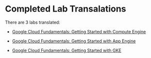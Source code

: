 # Completed Lab Transalations

There are 3 labs translated:

  - [Google Cloud Fundamentals: Getting Started with Compute Engine](Getting-Started-with-Compute-Engine.md)

  - [Google Cloud Fundamentals: Getting Started with App Engine](Getting-Started-with-App-Engine.md)

  - [Google Cloud Fundamentals: Getting Started with GKE](Getting-Started-with-GKE.md)